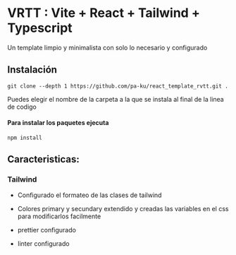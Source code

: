 # VRTT : Vite + React + Tailwind + Typescript

Un template limpio y minimalista con solo lo necesario y configurado

## Instalación

```console
git clone --depth 1 https://github.com/pa-ku/react_template_rvtt.git .
```

Puedes elegir el nombre de la carpeta a la que se instala al final de la linea de codigo

#### Para instalar los paquetes ejecuta

```console
npm install
```

## Caracteristicas:

### Tailwind
- Configurado el formateo de las clases de tailwind
- Colores primary y secundary extendido y creadas las variables en el css para modificarlos facilmente

- prettier configurado
- linter configurado
